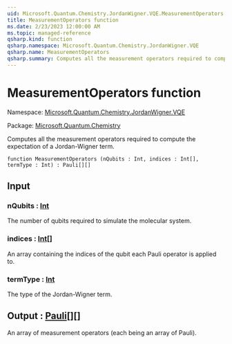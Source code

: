 ```yaml
---
uid: Microsoft.Quantum.Chemistry.JordanWigner.VQE.MeasurementOperators
title: MeasurementOperators function
ms.date: 2/23/2023 12:00:00 AM
ms.topic: managed-reference
qsharp.kind: function
qsharp.namespace: Microsoft.Quantum.Chemistry.JordanWigner.VQE
qsharp.name: MeasurementOperators
qsharp.summary: Computes all the measurement operators required to compute the expectation of a Jordan-Wigner term.
---
```


# MeasurementOperators function

Namespace: [Microsoft.Quantum.Chemistry.JordanWigner.VQE](xref:Microsoft.Quantum.Chemistry.JordanWigner.VQE)

Package: [Microsoft.Quantum.Chemistry](https://nuget.org/packages/Microsoft.Quantum.Chemistry)


Computes all the measurement operators required to compute the expectation of a Jordan-Wigner term.

```qsharp
function MeasurementOperators (nQubits : Int, indices : Int[], termType : Int) : Pauli[][]
```


## Input

### nQubits : [Int](xref:microsoft.quantum.qsharp.valueliterals#int-literals)

The number of qubits required to simulate the molecular system.


### indices : [Int](xref:microsoft.quantum.qsharp.valueliterals#int-literals)[]

An array containing the indices of the qubit each Pauli operator is applied to.


### termType : [Int](xref:microsoft.quantum.qsharp.valueliterals#int-literals)

The type of the Jordan-Wigner term.



## Output : [Pauli](xref:microsoft.quantum.qsharp.valueliterals#pauli-literals)[][]

An array of measurement operators (each being an array of Pauli).